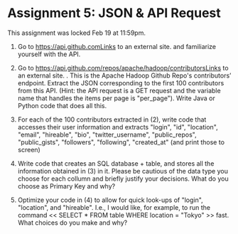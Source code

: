 # Assignment 5: JSON &amp; API Request

This assignment was locked Feb 19 at 11:59pm.

1. Go to https://api.github.comLinks to an external site. and familiarize yourself with the API.

2. Go to https://api.github.com/repos/apache/hadoop/contributorsLinks to an external site. . This is the Apache Hadoop Github Repo's contributors’ endpoint. Extract the JSON corresponding to the first 100 contributors from this API. (Hint: the API request is a GET request and the variable name that handles the items per page is "per_page").  Write Java or Python code that does all this.

3. For each of the 100 contributors extracted in (2), write code that accesses their user information and extracts "login", "id", "location", "email", "hireable", "bio", "twitter_username", "public_repos", "public_gists", "followers", "following", "created_at" (and print those to screen)

4. Write code that creates an SQL database + table, and stores all the information obtained in (3) in it.  Please be cautious of the data type you choose for each collumn and briefly justify your decisions.  What do you choose as Primary Key and why?

5. Optimize your code in (4) to allow for quick look-ups of "login", "location", and "hireable".  I.e., I would like, for example, to run the command  <<  SELECT * FROM table WHERE location = "Tokyo"  >>  fast.  What choices do you make and why?

